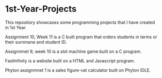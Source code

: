 # 1st-Year-Projects
This repository showcases some programming projects that I have created in 1st Year. 

Assignment 10, Week 11 is a C built program that orders students in terms or their surnmane and student ID.

Assignmnet 9, week 10 is a slot machine game built on a C program.

FastInfinity is a website built on a HTML and Javascript program.

Phyton assignmnet 1 is a sales figure-vat calculator built on Phyton IDLE.

